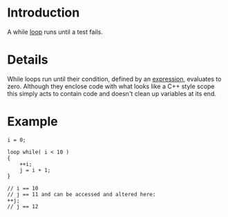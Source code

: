 # Introduction #

A while [loop](Loops.md) runs until a test fails.


# Details #

While loops run until their condition, defined by an [expression](Expression.md), evaluates to zero. Although they enclose code with what looks like a C++ style scope this simply acts to contain code and doesn't clean up variables at its end.

# Example #

```
i = 0;

loop while( i < 10 )
{
    ++i;
    j = i + 1;
}

// i == 10
// j == 11 and can be accessed and altered here:
++j;
// j == 12
```